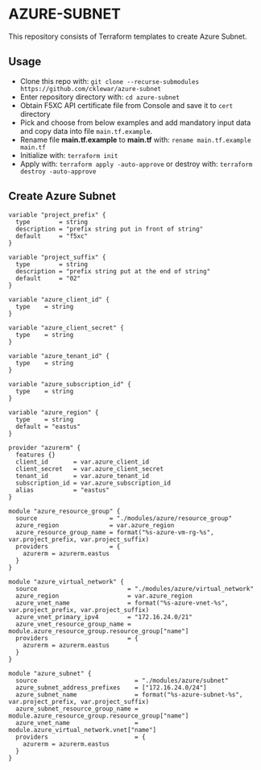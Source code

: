 # AZURE-SUBNET

This repository consists of Terraform templates to create Azure Subnet.

## Usage

- Clone this repo with: `git clone --recurse-submodules https://github.com/cklewar/azure-subnet`
- Enter repository directory with: `cd azure-subnet`
- Obtain F5XC API certificate file from Console and save it to `cert` directory
- Pick and choose from below examples and add mandatory input data and copy data into file `main.tf.example`.
- Rename file __main.tf.example__ to __main.tf__ with: `rename main.tf.example main.tf`
- Initialize with: `terraform init`
- Apply with: `terraform apply -auto-approve` or destroy with: `terraform destroy -auto-approve`

## Create Azure Subnet


```hcl
variable "project_prefix" {
  type        = string
  description = "prefix string put in front of string"
  default     = "f5xc"
}

variable "project_suffix" {
  type        = string
  description = "prefix string put at the end of string"
  default     = "02"
}

variable "azure_client_id" {
  type    = string
}

variable "azure_client_secret" {
  type    = string
}

variable "azure_tenant_id" {
  type    = string
}

variable "azure_subscription_id" {
  type    = string
}

variable "azure_region" {
  type    = string
  default = "eastus"
}

provider "azurerm" {
  features {}
  client_id       = var.azure_client_id
  client_secret   = var.azure_client_secret
  tenant_id       = var.azure_tenant_id
  subscription_id = var.azure_subscription_id
  alias           = "eastus"
}

module "azure_resource_group" {
  source                    = "./modules/azure/resource_group"
  azure_region              = var.azure_region
  azure_resource_group_name = format("%s-azure-vm-rg-%s", var.project_prefix, var.project_suffix)
  providers                 = {
    azurerm = azurerm.eastus
  }
}

module "azure_virtual_network" {
  source                         = "./modules/azure/virtual_network"
  azure_region                   = var.azure_region
  azure_vnet_name                = format("%s-azure-vnet-%s", var.project_prefix, var.project_suffix)
  azure_vnet_primary_ipv4        = "172.16.24.0/21"
  azure_vnet_resource_group_name = module.azure_resource_group.resource_group["name"]
  providers                      = {
    azurerm = azurerm.eastus
  }
}

module "azure_subnet" {
  source                           = "./modules/azure/subnet"
  azure_subnet_address_prefixes    = ["172.16.24.0/24"]
  azure_subnet_name                = format("%s-azure-subnet-%s", var.project_prefix, var.project_suffix)
  azure_subnet_resource_group_name = module.azure_resource_group.resource_group["name"]
  azure_vnet_name                  = module.azure_virtual_network.vnet["name"]
  providers                        = {
    azurerm = azurerm.eastus
  }
}
```